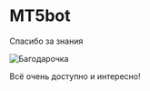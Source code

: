 # MT5bot

Cпасибо за знания

![Багодарочка](http://memesmix.net/media/created/r26u7m.jpg) 

Всё очень доступно и интересно!
